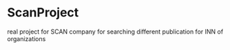 # ScanProject
real project for SCAN company for searching different publication for INN of organizations
